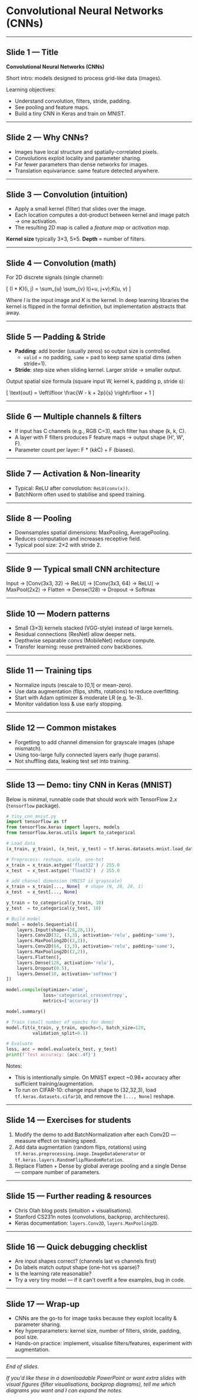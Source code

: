 # Convolutional Neural Networks (CNNs)

---

## Slide 1 — Title

**Convolutional Neural Networks (CNNs)**

Short intro: models designed to process grid-like data (images).

Learning objectives:
- Understand convolution, filters, stride, padding.
- See pooling and feature maps.
- Build a tiny CNN in Keras and train on MNIST.

---

## Slide 2 — Why CNNs?

- Images have local structure and spatially-correlated pixels.
- Convolutions exploit locality and parameter sharing.
- Far fewer parameters than dense networks for images.
- Translation equivariance: same feature detected anywhere.

---

## Slide 3 — Convolution (intuition)

- Apply a small kernel (filter) that slides over the image.
- Each location computes a dot-product between kernel and image patch -> one activation.
- The resulting 2D map is called a *feature map* or *activation map*.

**Kernel size** typically 3×3, 5×5. **Depth** = number of filters.

---

## Slide 4 — Convolution (math)

For 2D discrete signals (single channel):

\[ (I * K)(i, j) = \sum_{u} \sum_{v} I(i+u, j+v)\;K(u, v) \]

Where *I* is the input image and *K* is the kernel. In deep learning libraries the kernel is flipped in the formal definition, but implementation abstracts that away.

---

## Slide 5 — Padding & Stride

- **Padding**: add border (usually zeros) so output size is controlled.
  - `valid` = no padding, `same` = pad to keep same spatial dims (when stride=1).
- **Stride**: step size when sliding kernel. Larger stride -> smaller output.

Output spatial size formula (square input W, kernel k, padding p, stride s):

\[ \text{out} = \left\lfloor \frac{W - k + 2p}{s} \right\rfloor + 1 \]

---

## Slide 6 — Multiple channels & filters

- If input has C channels (e.g., RGB C=3), each filter has shape (k, k, C).
- A layer with F filters produces F feature maps -> output shape (H', W', F).
- Parameter count per layer: F * (k*k*C) + F (biases).

---

## Slide 7 — Activation & Non-linearity

- Typical: ReLU after convolution: `ReLU(conv(x))`.
- BatchNorm often used to stabilise and speed training.

---

## Slide 8 — Pooling

- Downsamples spatial dimensions: MaxPooling, AveragePooling.
- Reduces computation and increases receptive field.
- Typical pool size: 2×2 with stride 2.

---

## Slide 9 — Typical small CNN architecture

Input -> [Conv(3x3, 32) -> ReLU] -> [Conv(3x3, 64) -> ReLU] -> MaxPool(2x2)
-> Flatten -> Dense(128) -> Dropout -> Softmax

---

## Slide 10 — Modern patterns

- Small (3×3) kernels stacked (VGG-style) instead of large kernels.
- Residual connections (ResNet) allow deeper nets.
- Depthwise separable convs (MobileNet) reduce compute.
- Transfer learning: reuse pretrained conv backbones.

---

## Slide 11 — Training tips

- Normalize inputs (rescale to [0,1] or mean-zero).
- Use data augmentation (flips, shifts, rotations) to reduce overfitting.
- Start with Adam optimizer & moderate LR (e.g. 1e-3).
- Monitor validation loss & use early stopping.

---

## Slide 12 — Common mistakes

- Forgetting to add channel dimension for grayscale images (shape mismatch).
- Using too-large fully connected layers early (huge params).
- Not shuffling data, leaking test set into training.

---

## Slide 13 — Demo: tiny CNN in Keras (MNIST)

Below is minimal, runnable code that should work with TensorFlow 2.x (`tensorflow` package).

```python
# tiny_cnn_mnist.py
import tensorflow as tf
from tensorflow.keras import layers, models
from tensorflow.keras.utils import to_categorical

# Load data
(x_train, y_train), (x_test, y_test) = tf.keras.datasets.mnist.load_data()

# Preprocess: reshape, scale, one-hot
x_train = x_train.astype('float32') / 255.0
x_test  = x_test.astype('float32')  / 255.0

# add channel dimension (MNIST is grayscale)
x_train = x_train[..., None]  # shape (N, 28, 28, 1)
x_test  = x_test[..., None]

y_train = to_categorical(y_train, 10)
y_test  = to_categorical(y_test, 10)

# Build model
model = models.Sequential([
    layers.Input(shape=(28,28,1)),
    layers.Conv2D(32, (3,3), activation='relu', padding='same'),
    layers.MaxPooling2D((2,2)),
    layers.Conv2D(64, (3,3), activation='relu', padding='same'),
    layers.MaxPooling2D((2,2)),
    layers.Flatten(),
    layers.Dense(128, activation='relu'),
    layers.Dropout(0.5),
    layers.Dense(10, activation='softmax')
])

model.compile(optimizer='adam',
              loss='categorical_crossentropy',
              metrics=['accuracy'])

model.summary()

# Train (small number of epochs for demo)
model.fit(x_train, y_train, epochs=5, batch_size=128,
          validation_split=0.1)

# Evaluate
loss, acc = model.evaluate(x_test, y_test)
print(f'Test accuracy: {acc:.4f}')
```

Notes:
- This is intentionally simple. On MNIST expect ~0.98+ accuracy after sufficient training/augmentation.
- To run on CIFAR-10: change input shape to (32,32,3), load `tf.keras.datasets.cifar10`, and remove the `[..., None]` reshape.

---

## Slide 14 — Exercises for students

1. Modify the demo to add BatchNormalization after each Conv2D — measure effect on training speed.
2. Add data augmentation (random flips, rotations) using `tf.keras.preprocessing.image.ImageDataGenerator` or `tf.keras.layers.RandomFlip`/`RandomRotation`.
3. Replace Flatten + Dense by global average pooling and a single Dense — compare number of parameters.

---

## Slide 15 — Further reading & resources

- Chris Olah blog posts (intuition + visualisations).
- Stanford CS231n notes (convolutions, backprop, architectures).
- Keras documentation: `layers.Conv2D`, `layers.MaxPooling2D`.

---

## Slide 16 — Quick debugging checklist

- Are input shapes correct? (channels last vs channels first)
- Do labels match output shape (one-hot vs sparse)?
- Is the learning rate reasonable?
- Try a very tiny model — if it can't overfit a few examples, bug in code.

---

## Slide 17 — Wrap-up

- CNNs are the go-to for image tasks because they exploit locality & parameter sharing.
- Key hyperparameters: kernel size, number of filters, stride, padding, pool size.
- Hands-on practice: implement, visualise filters/features, experiment with augmentation.


---

*End of slides.*

*If you'd like these in a downloadable PowerPoint or want extra slides with visual figures (filter visualisations, backprop diagrams), tell me which diagrams you want and I can expand the notes.*

